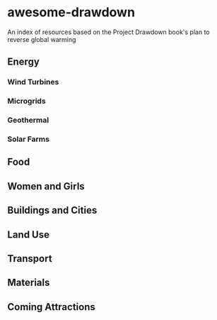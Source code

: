 # awesome-drawdown
An index of resources based on the Project Drawdown book's plan to reverse global warming

## Energy
### Wind Turbines
### Microgrids
### Geothermal
### Solar Farms

## Food
## Women and Girls
## Buildings and Cities
## Land Use
## Transport
## Materials
## Coming Attractions

